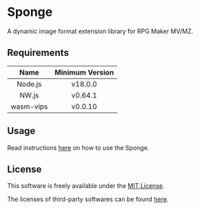 # Sponge
A dynamic image format extension library for RPG Maker MV/MZ.

## Requirements
| Name      | Minimum Version |
| :-------: | :-------------: |
| Node.js   | v18.0.0         |
| NW.js     | v0.64.1         |
| wasm-vips | v0.0.10         |

## Usage
Read instructions [here](https://github.com/root-square/sponge/wiki) on how to use the Sponge.

## License
This software is freely available under the [MIT License](http://opensource.org/licenses/MIT).

The licenses of third-party softwares can be found [here](https://github.com/root-square/sponge/blob/main/THIRD_PARTY_NOTICES.md).
